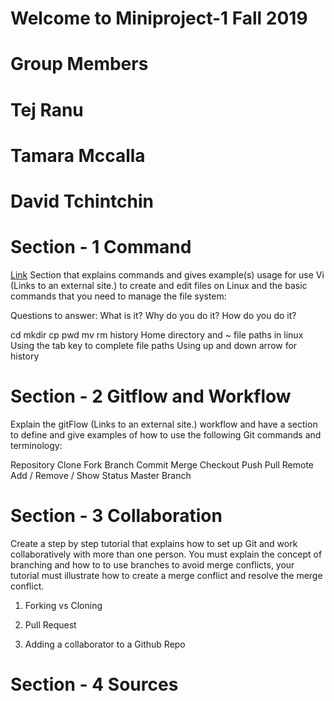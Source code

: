 # Welcome to Miniproject-1 Fall 2019
# Group Members
# Tej Ranu
# Tamara Mccalla
# David Tchintchin
# Section - 1 Command
[Link](https://github.com/tejranu/miniproject-1/blob/master/Section%201%20-%20Command)
  Section that explains commands and gives example(s) usage for use Vi (Links to an external site.) to create and edit files on Linux and the basic commands that you need to manage the file system:

Questions to answer: What is it? Why do you do it? How do you do it?

cd
mkdir
cp
pwd
mv
rm
history
Home directory and ~
file paths in linux
Using the tab key to complete file paths
Using up and down arrow for history
# Section - 2 Gitflow and Workflow
  Explain the gitFlow (Links to an external site.) workflow and have a section to define and give examples of how to use the following Git commands and terminology:

Repository
Clone
Fork
Branch
Commit
Merge
Checkout
Push
Pull 
Remote Add / Remove / Show
Status
Master Branch
# Section - 3 Collaboration
  Create a step by step tutorial that explains how to set up Git and work collaboratively with more than one person.  You must explain the concept of branching and how to to use branches to avoid merge conflicts, your tutorial must illustrate how to create a merge conflict and resolve the merge conflict.   

1. Forking vs Cloning

2. Pull Request

3.  Adding a collaborator to a Github Repo

# Section - 4 Sources
